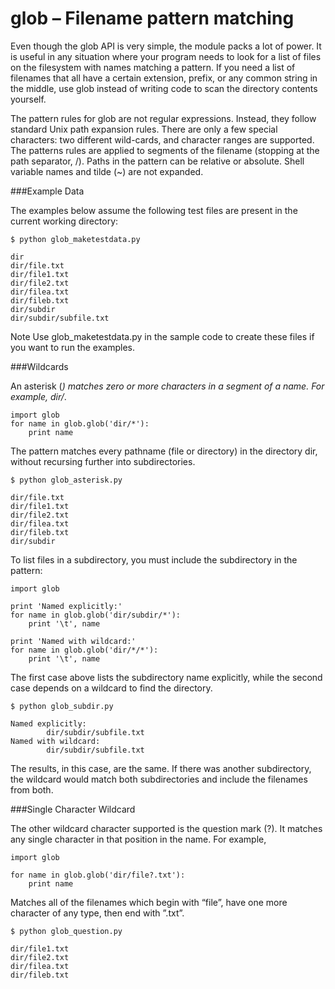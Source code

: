 # glob – Filename pattern matching

Even though the glob API is very simple, the module packs a lot of power. It is useful in any situation where your program needs to look for a list of files on the filesystem with names matching a pattern. If you need a list of filenames that all have a certain extension, prefix, or any common string in the middle, use glob instead of writing code to scan the directory contents yourself.

The pattern rules for glob are not regular expressions. Instead, they follow standard Unix path expansion rules. There are only a few special characters: two different wild-cards, and character ranges are supported. The patterns rules are applied to segments of the filename (stopping at the path separator, /). Paths in the pattern can be relative or absolute. Shell variable names and tilde (~) are not expanded.

###Example Data

The examples below assume the following test files are present in the current working directory:
```
$ python glob_maketestdata.py

dir
dir/file.txt
dir/file1.txt
dir/file2.txt
dir/filea.txt
dir/fileb.txt
dir/subdir
dir/subdir/subfile.txt
```

Note Use glob_maketestdata.py in the sample code to create these files if you want to run the examples.

###Wildcards

An asterisk (*) matches zero or more characters in a segment of a name. For example, dir/*.
```
import glob
for name in glob.glob('dir/*'):
    print name
```

The pattern matches every pathname (file or directory) in the directory dir, without recursing further into subdirectories.
```
$ python glob_asterisk.py

dir/file.txt
dir/file1.txt
dir/file2.txt
dir/filea.txt
dir/fileb.txt
dir/subdir
```

To list files in a subdirectory, you must include the subdirectory in the pattern:
```
import glob

print 'Named explicitly:'
for name in glob.glob('dir/subdir/*'):
    print '\t', name

print 'Named with wildcard:'
for name in glob.glob('dir/*/*'):
    print '\t', name
```

The first case above lists the subdirectory name explicitly, while the second case depends on a wildcard to find the directory.
```
$ python glob_subdir.py

Named explicitly:
        dir/subdir/subfile.txt
Named with wildcard:
        dir/subdir/subfile.txt
```

The results, in this case, are the same. If there was another subdirectory, the wildcard would match both subdirectories and include the filenames from both.

###Single Character Wildcard

The other wildcard character supported is the question mark (?). It matches any single character in that position in the name. For example,
```
import glob

for name in glob.glob('dir/file?.txt'):
    print name
```

Matches all of the filenames which begin with “file”, have one more character of any type, then end with ”.txt”.
```
$ python glob_question.py

dir/file1.txt
dir/file2.txt
dir/filea.txt
dir/fileb.txt
```